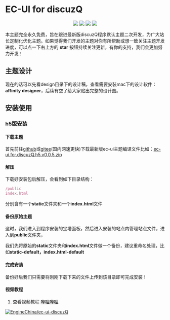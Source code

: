 # EC-UI for discuzQ

<div style="text-align: center">
  <img src="https://badgen.net/badge/EC-UI%20For%20DisuczQ/V0.0.0-alpha-20200731/blue">
  <img src="https://badgen.net/badge/DisuczQ/V1.0.200723/green">
  <img src="https://badgen.net/badge/Vuejs/V2.6.11/cyan">
  <img src="https://badgen.net/badge/uniapp/V2.0.0/yellow">
</div>

本主题完全永久免费，旨在跟进最新版discuzQ程序默认主题二次开发，为广大站长定制化优化主题。如果觉得我们开发的主题对你有所帮助或想一致关注主题开发进度，可以点一下右上方的 **star** 按钮持续关注更新，有你的支持，我们会更加努力开发！

## 主题设计

现在的话可以先看design目录下的设计稿，查看需要安装mac下的设计软件：**affinity designer**，后续有空了给大家贴出完整的设计图。

## 安装使用

### h5版安装

#### 下载主题

首先前往[github](https://github.com/SouWinds/ec-ui-discuzQ/tags)或[gitee](https://gitee.com/SouWind/ec-ui-discuzQ/releases)(国内网速更快)下载最新版ec-ui主题编译文件比如：[ec-ui.for.discuzQ.h5.v0.0.5.zip](https://github.com/SouWinds/ec-ui-discuzQ/releases/download/v0.0.5-alpha-20200727/ec-ui.for.discuzQ.h5.v0.0.5.zip)

#### 解压

下载好安装包后解压，会看到如下目录结构：

```js
/public
index.html
```

分别含有一个**static**文件夹和一个**index.html**文件

#### 备份原始主题

这时，我们进入到程序安装的宝塔面板，然后进入安装的站点内管理站点文件，进入到**public**文件夹，

我们先将原始的**static**文件夹和**index.html**文件做一个备份，建议重命名处理，比如**static-default，index.html-default**

#### 完成安装

备份好后我们只需要将刚刚下载下来的文件上传到该目录即可完成安装！

#### 视频教程

1. 查看视频教程 [哔哩哔哩](https://www.bilibili.com/video/BV1V54y1D7UV)



  [![EngineChina/ec-ui-discuzQ](https://gitee.com/EngineChina/ec-ui-discuzQ/widgets/widget_card.svg?colors=eae9d7,2e2f29,272822,484a45,eae9d7,747571)](https://gitee.com/EngineChina/ec-ui-discuzQ)
